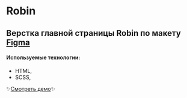 # Robin

## Верстка главной страницы Robin по макету [Figma](https://www.figma.com/design/Ni4r0ZkIRZM1BIZ3Yd1KmF/Robin.-W-(Copy)?node-id=16-5&node-type=frame&t=Bd9PFbna1oZ9LEkJ-0)

#### Используемые технологии:

- HTML,
- SCSS,


✨[Смотреть демо](https://sonechka1.github.io/Robin/)✨
